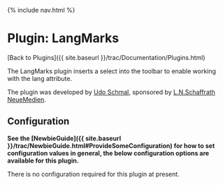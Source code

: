 {% include nav.html %}

# Plugin: LangMarks

[Back to Plugins]({{ site.baseurl }}/trac/Documentation/Plugins.html)

The LangMarks plugin inserts a select into the toolbar to enable working with the lang attribute.

The plugin was developed by [Udo Schmal](http://www.schaffrath-neuemedien.de), sponsored by [L.N.Schaffrath NeueMedien](http://www.schaffrath-neuemedien.de).

## Configuration

**See the [NewbieGuide]({{ site.baseurl }}/trac/NewbieGuide.html#ProvideSomeConfiguration) for how to set configuration values in general, the below configuration options are available for this plugin.**

There is no configuration required for this plugin at present.

